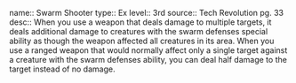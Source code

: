 name:: Swarm Shooter 
type:: Ex
level:: 3rd
source:: Tech Revolution pg. 33
desc:: When you use a weapon that deals damage to multiple targets, it deals additional damage to creatures with the swarm defenses special ability as though the weapon affected all creatures in its area. When you use a ranged weapon that would normally affect only a single target against a creature with the swarm defenses ability, you can deal half damage to the target instead of no damage.


